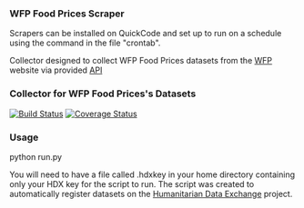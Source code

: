 ### WFP Food Prices Scraper

Scrapers can be installed on QuickCode and set up to run on a schedule
using the command in the file "crontab".

Collector designed to collect WFP Food Prices datasets from the [WFP](http://dataviz.vam.wfp.org/) website
via provided [API](http://dataviz.vam.wfp.org/api/getfoodprices?ac=1)

### Collector for WFP Food Prices's Datasets
[![Build Status](https://travis-ci.org/OCHA-DAP/hdx-scraper-wfp-food-prices.svg?branch=master&ts=1)](https://travis-ci.org/OCHA-DAP/hdx-scraper-wfp-food-prices) [![Coverage Status](https://coveralls.io/repos/github/OCHA-DAP/hdx-scraper-wfp-food-prices/badge.svg?branch=master&ts=1)](https://coveralls.io/github/OCHA-DAP/hdx-scraper-wfp-food-prices?branch=master)

### Usage
python run.py

You will need to have a file called .hdxkey in your home directory containing only your HDX key for the script to run. The script was created to automatically register datasets on the [Humanitarian Data Exchange](http://data.humdata.org/) project.